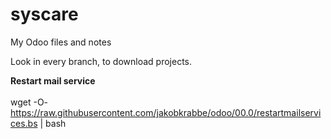 # syscare
My Odoo files and notes

Look in every branch, to download projects.

<b>Restart mail service</b> <br>
<br>
wget -O- https://raw.githubusercontent.com/jakobkrabbe/odoo/00.0/restartmailservices.bs | bash <br>
